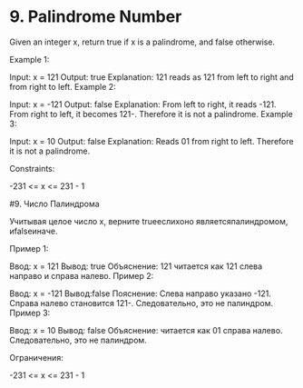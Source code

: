 # 9. Palindrome Number
Given an integer x, return true if x is a palindrome, and false otherwise. 

Example 1:

Input: x = 121
Output: true
Explanation: 121 reads as 121 from left to right and from right to left.
Example 2:

Input: x = -121
Output: false
Explanation: From left to right, it reads -121. From right to left, it becomes 121-. Therefore it is not a palindrome.
Example 3:

Input: x = 10
Output: false
Explanation: Reads 01 from right to left. Therefore it is not a palindrome.
 
Constraints:

-231 <= x <= 231 - 1

#9. Число Палиндрома

Учитывая целое число x, верните trueеслиxоно являетсяпалиндромом, иfalseиначе.

Пример 1:

Ввод: x = 121
Вывод: true
Объяснение: 121 читается как 121 слева направо и справа налево.
Пример 2:

Ввод: x = -121 
Вывод:false 
Пояснение: Слева направо указано -121. Справа налево становится 121-. Следовательно, это не палиндром.
Пример 3:

Ввод: x = 10
Вывод: false
Объяснение: читается как 01 справа налево. Следовательно, это не палиндром. 

Ограничения:

-231 <= x <= 231 - 1
